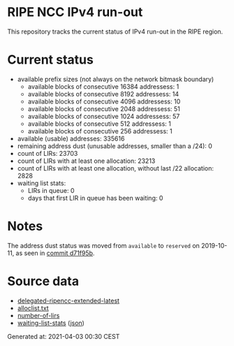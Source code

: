 # RIPE NCC IPv4 run-out
This repository tracks the current status of IPv4 run-out in the RIPE region.

# Current status
- available prefix sizes (not always on the network bitmask boundary)
  - available blocks of consecutive 16384 addressess: 1
  - available blocks of consecutive 8192 addressess: 14
  - available blocks of consecutive 4096 addressess: 10
  - available blocks of consecutive 2048 addressess: 51
  - available blocks of consecutive 1024 addressess: 57
  - available blocks of consecutive 512 addressess: 1
  - available blocks of consecutive 256 addressess: 1
- available (usable) addresses: 335616
- remaining address dust (unusable addresses, smaller than a /24): 0
- count of LIRs: 23703
- count of LIRs with at least one allocation: 23213
- count of LIRs with at least one allocation, without last /22 allocation: 2828
- waiting list stats:
  - LIRs in queue: 0
  - days that first LIR in queue has been waiting: 0

# Notes
The address dust status was moved from `available` to `reserved` on 2019-10-11, as seen in [commit d71f95b](https://github.com/zajdee/ripe-ncc-ipv4-runout/commit/d71f95b1f7c9f639556e395e4ad0f41e54834954).

# Source data
- [delegated-ripencc-extended-latest](https://ftp.ripe.net/pub/stats/ripencc/delegated-ripencc-extended-latest)
- [alloclist.txt](https://ftp.ripe.net/pub/stats/ripencc/membership/alloclist.txt)
- [number-of-lirs](https://labs.ripe.net/statistics/number-of-lirs)
- [waiting-list-stats](https://www.ripe.net/manage-ips-and-asns/ipv4/ipv4-waiting-list) ([json](https://www-static.ripe.net/dynamic/ipv4-waiting-list/stats.json))

Generated at: 2021-04-03 00:30 CEST
